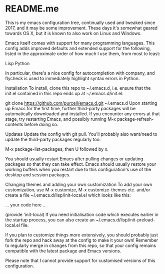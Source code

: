 # README.me
This is my emacs configuration tree, continually used and tweaked since 2017, and it may be some improvement.
These days it's somewhat geared towards OS X, but it is known to also work on Linux and Windows.

Emacs itself comes with support for many programming languages. This config adds improved defaults and extended
support for the following, listed in the approximate order of how much I use them, from most to least:

Lisp
Python

In particular, there's a nice config for autocompletion with company, and flycheck is used to immediately highlight
syntax errors in Python.

Installation
To install, clone this repo to ~/.emacs.d, i.e. ensure that the init.el contained in this repo ends up at ~/.emacs.d/init.el:

git clone https://github.com/purcell/emacs.d.git ~/.emacs.d
Upon starting up Emacs for the first time, further third-party packages will be automatically downloaded and installed.
If you encounter any errors at that stage, try restarting Emacs, and possibly running M-x package-refresh-contents before
doing so.

Updates
Update the config with git pull. You'll probably also want/need to update the third-party packages regularly too:

M-x package-list-packages, then U followed by x.

You should usually restart Emacs after pulling changes or updating packages so that they can take effect. Emacs should usually
restore your working buffers when you restart due to this configuration's use of the desktop and session packages.

Changing themes and adding your own customization
To add your own customization, use M-x customize, M-x customize-themes etc. and/or create a file ~/.emacs.d/lisp/init-local.el which
looks like this:

... your code here ...

(provide 'init-local)
If you need initialisation code which executes earlier in the startup process, you can also create an ~/.emacs.d/lisp/init-preload-local.el
file.

If you plan to customize things more extensively, you should probably just fork the repo and hack away at the config to make it
your own! Remember to regularly merge in changes from this repo, so that your config remains compatible with the latest package
and Emacs versions.

Please note that I cannot provide support for customised versions of this configuration.


